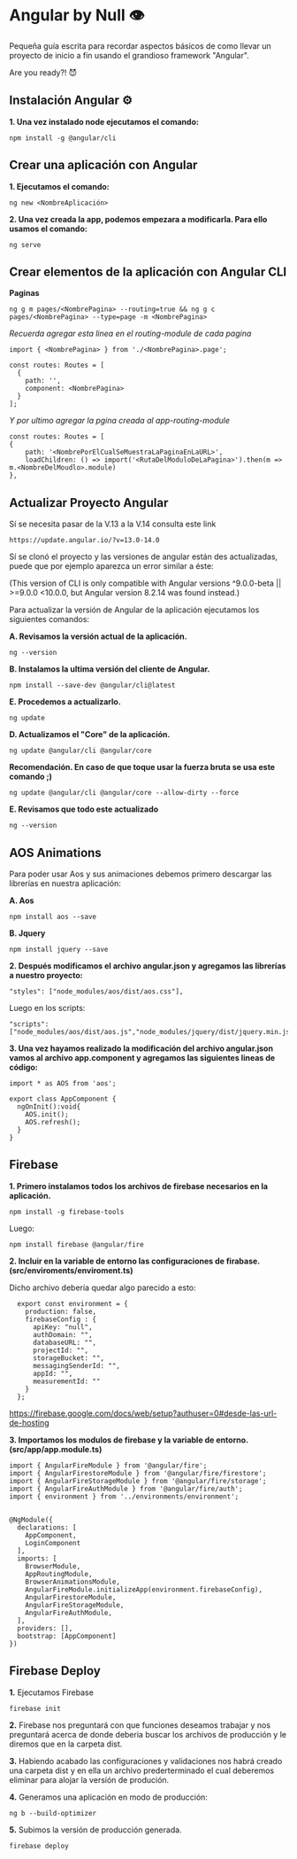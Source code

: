 Angular by Null 👁️
=

Pequeña guía escrita para recordar aspectos básicos de como llevar un proyecto de inicio a fin usando el grandioso framework "Angular". 

Are you ready?! 😈


Instalación Angular ⚙️
--
**1. Una vez instalado node ejecutamos el comando:**

    npm install -g @angular/cli
 

Crear una aplicación con Angular 
--

**1. Ejecutamos el comando:**

    ng new <NombreAplicación>


**2. Una vez creada la app, podemos empezara a modificarla. Para ello usamos el comando:**

    ng serve


Crear elementos de la aplicación con Angular CLI
--
**Paginas**

    ng g m pages/<NombrePagina> --routing=true && ng g c pages/<NombrePagina> --type=page -m <NombrePagina>

_Recuerda agregar esta linea en el routing-module de cada pagina_
    
    import { <NombrePagina> } from './<NombrePagina>.page';

    const routes: Routes = [
      {
        path: '',
        component: <NombrePagina>
      }
    ];
    
    
_Y por ultimo agregar la pgina creada al app-routing-module_

    const routes: Routes = [
    {
        path: '<NombrePorElCualSeMuestraLaPaginaEnLaURL>',
        loadChildren: () => import('<RutaDelModuloDeLaPagina>').then(m => m.<NombreDelMoudlo>.module)
    },

   
Actualizar Proyecto Angular
--

Sí se necesita pasar de la V.13 a la V.14 consulta este link

    https://update.angular.io/?v=13.0-14.0




Sí se clonó el proyecto y las versiones de angular están des actualizadas, puede que por ejemplo aparezca un error similar a éste:

(This version of CLI is only compatible with Angular versions ^9.0.0-beta || >=9.0.0 <10.0.0, but Angular version 8.2.14 was found instead.)  
    
    
Para actualizar la versión de Angular de la aplicación ejecutamos los siguientes comandos:

**A. Revisamos la versión actual de la aplicación.**
    
    ng --version
    
**B. Instalamos la ultima versión del cliente de Angular.**

    npm install --save-dev @angular/cli@latest
  
**E. Procedemos a actualizarlo.**

    ng update
    
**D. Actualizamos el "Core" de la aplicación.**

    ng update @angular/cli @angular/core
    
**Recomendación. En caso de que toque usar la fuerza bruta se usa este comando ;)**

    ng update @angular/cli @angular/core --allow-dirty --force

**E. Revisamos que todo este actualizado**

    ng --version
  
  
 
AOS Animations
--

Para poder usar Aos y sus animaciones debemos primero descargar las librerías en nuestra aplicación:

**A. Aos**

    npm install aos --save
  
**B. Jquery**

    npm install jquery --save

**2. Después modificamos el archivo angular.json y agregamos las librerías a nuestro proyecto:**

    "styles": ["node_modules/aos/dist/aos.css"],

Luego en los scripts:    

    "scripts": ["node_modules/aos/dist/aos.js","node_modules/jquery/dist/jquery.min.js"]

**3. Una vez hayamos realizado la modificación del archivo angular.json vamos al archivo app.component y agregamos las siguientes lineas de código:**
    
    import * as AOS from 'aos';

    export class AppComponent {  
      ngOnInit():void{
        AOS.init();
        AOS.refresh();
      }
    }





Firebase
--


**1. Primero instalamos todos los archivos de firebase necesarios en la aplicación.**

    npm install -g firebase-tools
    
Luego:

    npm install firebase @angular/fire
 


**2. Incluir en la variable de entorno las configuraciones de firabase. (src/enviroments/enviroment.ts)**

  Dicho archivo debería quedar algo parecido a esto:  
  
      export const environment = {
        production: false,
        firebaseConfig : {
          apiKey: "null",
          authDomain: "",
          databaseURL: "",
          projectId: "",
          storageBucket: "",
          messagingSenderId: "",
          appId: "",
          measurementId: ""
        }
      };


  https://firebase.google.com/docs/web/setup?authuser=0#desde-las-url-de-hosting



**3. Importamos los modulos de firebase y la variable de entorno. (src/app/app.module.ts)**


    import { AngularFireModule } from '@angular/fire';
    import { AngularFirestoreModule } from '@angular/fire/firestore';
    import { AngularFireStorageModule } from '@angular/fire/storage';
    import { AngularFireAuthModule } from '@angular/fire/auth';
    import { environment } from '../environments/environment';


    @NgModule({
      declarations: [
        AppComponent,
        LoginComponent
      ],
      imports: [
        BrowserModule,
        AppRoutingModule,
        BrowserAnimationsModule,
        AngularFireModule.initializeApp(environment.firebaseConfig),
        AngularFirestoreModule,
        AngularFireStorageModule,
        AngularFireAuthModule,
      ],
      providers: [],  
      bootstrap: [AppComponent]
    })

Firebase Deploy
---
**1.** Ejecutamos Firebase
    
    
    firebase init
    
    
**2.** Firebase nos preguntará con que funciones deseamos trabajar y nos preguntará acerca de donde deberia buscar los archivos de producción y le diremos que en la carpeta dist.

**3.** Habiendo acabado las configuraciones y validaciones nos habrá creado una carpeta dist y en ella un archivo prederterminado el cual deberemos eliminar para alojar la versión de produción.
  
**4.** Generamos una aplicación en modo de producción:

    ng b --build-optimizer
  
**5.** Subimos la versión de producción generada.
  
    firebase deploy
 
